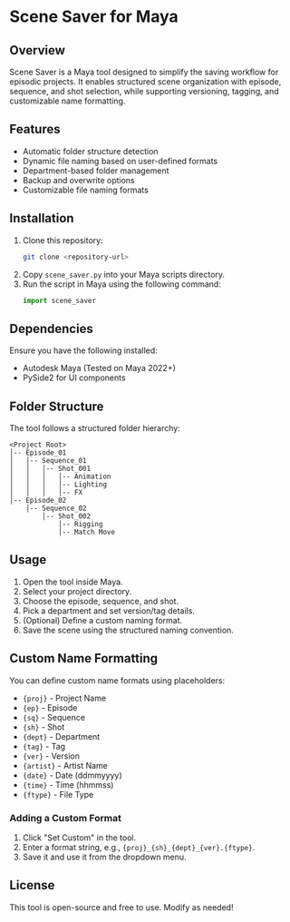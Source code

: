 # Scene Saver for Maya

## Overview
Scene Saver is a Maya tool designed to simplify the saving workflow for episodic projects. It enables structured scene organization with episode, sequence, and shot selection, while supporting versioning, tagging, and customizable name formatting.

## Features
- Automatic folder structure detection
- Dynamic file naming based on user-defined formats
- Department-based folder management
- Backup and overwrite options
- Customizable file naming formats

## Installation
1. Clone this repository:
   ```bash
   git clone <repository-url>
   ```
2. Copy `scene_saver.py` into your Maya scripts directory.
3. Run the script in Maya using the following command:
   ```python
   import scene_saver
   ```

## Dependencies
Ensure you have the following installed:
- Autodesk Maya (Tested on Maya 2022+)
- PySide2 for UI components

## Folder Structure
The tool follows a structured folder hierarchy:
```
<Project Root>
│-- Episode_01
│   │-- Sequence_01
│   │   │-- Shot_001
│   │   │   │-- Animation
│   │   │   │-- Lighting
│   │   │   │-- FX
│-- Episode_02
    │-- Sequence_02
        │-- Shot_002
            │-- Rigging
            │-- Match Move
```

## Usage
1. Open the tool inside Maya.
2. Select your project directory.
3. Choose the episode, sequence, and shot.
4. Pick a department and set version/tag details.
5. (Optional) Define a custom naming format.
6. Save the scene using the structured naming convention.

## Custom Name Formatting
You can define custom name formats using placeholders:
- `{proj}` - Project Name
- `{ep}` - Episode
- `{sq}` - Sequence
- `{sh}` - Shot
- `{dept}` - Department
- `{tag}` - Tag
- `{ver}` - Version
- `{artist}` - Artist Name
- `{date}` - Date (ddmmyyyy)
- `{time}` - Time (hhmmss)
- `{ftype}` - File Type

### Adding a Custom Format
1. Click "Set Custom" in the tool.
2. Enter a format string, e.g., `{proj}_{sh}_{dept}_{ver}.{ftype}`.
3. Save it and use it from the dropdown menu.

## License
This tool is open-source and free to use. Modify as needed!

